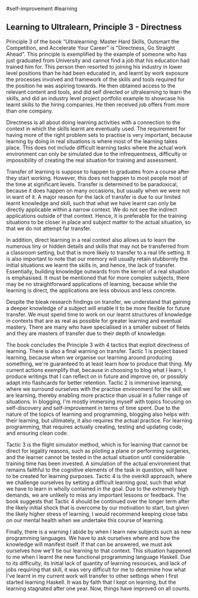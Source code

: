 #self-improvement
#learning

## Learning to Ultralearn, Principle 3 - Directness

Principle 3 of the book “Ultralearning: Master Hard Skills, Outsmart the Competition, and Accelerate Your Career” is "Directness, Go Straight Ahead".  This principle is exemplified by the example of someone who has just graduated from University and cannot find a job that his education had trained him for.  This person then resorted to joining his industry in lower level positions than he had been educated in, and learnt by work exposure the processes involved and framework of the skills and tools required for the position he was aspiring towards.  He then obtained access to the relevant content and tools, and did self directed or ultralearning to learn the skills, and did an industry level project portfolio example to showcase his learnt skills to the hiring companies.  He then received job offers from more than one company.  

Directness is all about doing learning activities with a connection to the context in which the skills learnt are eventually used.  The requirement for having more of the right problem sets to practise is very important, because learning by doing in real situations is where most of the learning takes place.  This does not include difficult learning tasks where the actual work environment can only be simulated due to the infrequentness, difficulty or impossibility of creating the real situation for training and assessment.  

Transfer of learning is suppose to happen to graduates from a course after they start working.  However, this does not happen to most people most of the time at significant levels.  Transfer is determined to be paradoxical, because it does happen on many occasions, but usually when we were not in want of it.  A major reason for the lack of transfer is due to our limited learnt knowledge and skill, such that what we have learnt can only be directly applicable within a narrow context.  We do not see the indirect applications outside of that context.  Hence, it is preferable for the training situations to be closer in place and subject matter to the actual situation, so that we do not attempt far transfer.  

In addition, direct learning in a real context also allows us to learn the numerous tiny or hidden details and skills that may not be transferred from a classroom setting, but that is more likely to transfer to a real life setting.  It is also important to note that our memory will usually retain stubbornly the initial situations we learnt the skills in, and hence, the lack of transfer.  Essentially, building knowledge outwards from the kernel of a real situation is emphasised.  It must be mentioned that for more complex subjects, there may be no straightforward applications of learning, because while the learning is direct, the applications are less obvious and less concrete.  

Despite the bleak research findings on transfer, we understand that gaining a deeper knowledge of a subject will enable it to be more flexible for future transfer.  We must spend time to work on our learnt structures of knowledge in contexts that are as real as possible for greater learning and eventual mastery.  There are many who have specialised in a smaller subset of fields and they are masters of transfer due to their depth of knowledge.  

The book concludes the Principle 3 with 4 tactics that exploit directness of learning.  There is also a final warning on transfer.  Tactic 1 is project based learning, because when we organise our learning around producing something, we're guaranteed to at least learn how to produce that thing.  My current actions exemplify that, because in choosing to blog what I learn, I produce writings that I can reflect on in future and improve on, or possibly adapt into flashcards for better retention.  Tactic 2 is immersive learning, where we surround ourselves with the practise environment for the skill we are learning, thereby enabling more practice than usual in a fuller range of situations.  In blogging, I'm mostly immersing myself with topics focusing on self-discovery and self-improvement in terms of time spent.  Due to the nature of the topics of learning and programming, blogging also helps with their learning, but ultimately, it also requires the actual practice.  For learning programming, that requires actually creating, testing and updating code, and ensuring clean code.  

Tactic 3 is the flight simulator method, which is for learning that cannot be direct for legality reasons, such as piloting a plane or performing surgeries, and the learner cannot be tested in the actual situation until considerable training time has been invested.  A simulation of the actual environment that remains faithful to the cognitive elements of the task in question, will have to be created for learning purposes.  Tactic 4 is the overkill approach, where we challenge ourselves by setting a difficult learning goal, such that what we have to learn in wholly contained in the goal.  Due to the extremely high demands, we are unlikely to miss any important lessons or feedback.  The book suggests that Tactic 4 should be continued over the longer term after the likely initial shock that is overcome by our motivation to start, but given the likely higher stress of learning, I would recommend keeping close tabs on our mental health when we undertake this course of learning.  

Finally, there is a warning I abide by when I learn new subjects such as new programming languages.  We have to ask ourselves where and how the knowledge will manifest itself.  If that can be answered, we must ask ourselves how we'll tie our learning to that context.  This situation happened to me when I learnt the new functional programming language Haskell.  Due to its difficulty, its initial lack of quantity of learning resources, and lack of jobs requiring that skill, it was very difficult for me to determine how what I've learnt in my current work will transfer to other settings when I first started learning Haskell.  It was by faith that I kept on learning, but the learning stagnated after one year.  Now, things have improved on all counts.  

